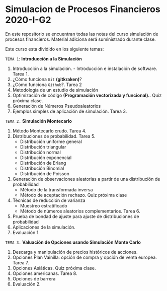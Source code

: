 # Simulacion de Procesos Financieros 2020-I-G2

En este repositorio se encuentran todas las notas del curso simulación de procesos financieros. Material adiciona será suministrado durante clase.

Este curso esta dividido en los siguiente temas:

`TEMA 1`: **Introducción a la Simulación**
   1. Introducción a la simulación.
    - Introducción e instalación de software. Tarea 1.
   2. ¿Cómo funciona `Git` **(gitkraken)**?
   3. ¿Cómo funciona `Github`?. Tarea 2
   4. Metodología de un estudio de simulación
   5. Optimización de código **(Programación vectorizada y funcional).**. Quiz próxima clase.
   6. Generación de Números Pseudoaleatorios
   7. Ejemplos simples de aplicación de simulación. Tarea 3.

`TEMA 2.`  **Simulación Montecarlo**
   1. Método Montecarlo crudo. Tarea 4.
   2. Distribuciones de  probabilidad. Tarea 5. 
      - Distribución uniforme general
      - Distribución triangular
      - Distribución normal
      - Distribución exponencial
      - Distribución de Erlang
      - Distribución Binomial
      - Distribución de Poisson
   3. Generación de observaciones aleatorias a partir de una distribución de probabilidad
      - Método de la transformada inversa
      - Método de aceptación rechazo. Quiz próxima clase
   4. Técnicas de reducción de varianza
      - Muestreo estratificado
      - Método de números aleatorios complementarios. Tarea 6.
   5. Prueba de bondad de ajuste para ajuste de distribuciones de probabilidad
   6. Aplicaciones de la simulación.
   7. Evaluación 1.

`TEMA 3.` **Valuación de Opciones usando Simulación Monte Carlo**
1. Descarga y manipulación de precios históricos de acciones.
2. Opciones Plan Vainilla: opción de compra y opción de venta europea. Tarea 7.
3. Opciones Asiáticas. Quiz próxima clase.
4. Opciones americanas. Tarea 8.
5. Opciones de barrera
6. Evaluación 2.
